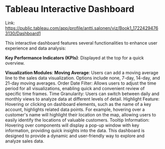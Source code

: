# Tableau Interactive Dashboard

Link: https://public.tableau.com/app/profile/antti.salonen/viz/Book1_17224294763130/Dashboard1

This interactive dashboard features several functionalities to enhance user experience and data analysis:

**Key Performance Indicators (KPIs)**: Displayed at the top for a quick overview.

**Visualization Modules**:
**Moving Average**: Users can add a moving average line to the sales data  visualization. Options include none, 7-day, 14-day, and 21-day moving        averages.
Order Date Filter: Allows users to adjust the time period for all visualizations, enabling quick and convenient review of specific time frames.
Time Granularity: Users can switch between daily and monthly views to analyze data at different levels of detail.
Highlight Feature:
Hovering or clicking on dashboard elements, such as the name of a key account, highlights related data points. For example, hovering over a customer's name will highlight their location on the map, allowing users to easily identify the locations of valuable customers.
Tooltip Information: Hovering over components will display a pop-up window with key information, providing quick insights into the data.
This dashboard is designed to provide a dynamic and user-friendly way to explore and analyze sales data.


